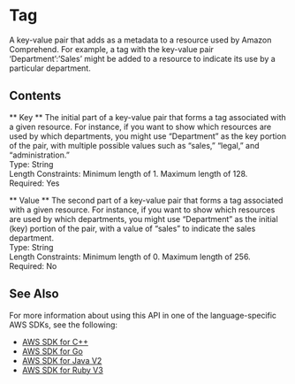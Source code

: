 # Tag<a name="API_Tag"></a>

A key\-value pair that adds as a metadata to a resource used by Amazon Comprehend\. For example, a tag with the key\-value pair ‘Department’:’Sales’ might be added to a resource to indicate its use by a particular department\. 

## Contents<a name="API_Tag_Contents"></a>

 ** Key **   <a name="comprehend-Type-Tag-Key"></a>
The initial part of a key\-value pair that forms a tag associated with a given resource\. For instance, if you want to show which resources are used by which departments, you might use “Department” as the key portion of the pair, with multiple possible values such as “sales,” “legal,” and “administration\.”   
Type: String  
Length Constraints: Minimum length of 1\. Maximum length of 128\.  
Required: Yes

 ** Value **   <a name="comprehend-Type-Tag-Value"></a>
 The second part of a key\-value pair that forms a tag associated with a given resource\. For instance, if you want to show which resources are used by which departments, you might use “Department” as the initial \(key\) portion of the pair, with a value of “sales” to indicate the sales department\.   
Type: String  
Length Constraints: Minimum length of 0\. Maximum length of 256\.  
Required: No

## See Also<a name="API_Tag_SeeAlso"></a>

For more information about using this API in one of the language\-specific AWS SDKs, see the following:
+  [AWS SDK for C\+\+](https://docs.aws.amazon.com/goto/SdkForCpp/comprehend-2017-11-27/Tag) 
+  [AWS SDK for Go](https://docs.aws.amazon.com/goto/SdkForGoV1/comprehend-2017-11-27/Tag) 
+  [AWS SDK for Java V2](https://docs.aws.amazon.com/goto/SdkForJavaV2/comprehend-2017-11-27/Tag) 
+  [AWS SDK for Ruby V3](https://docs.aws.amazon.com/goto/SdkForRubyV3/comprehend-2017-11-27/Tag) 